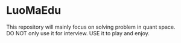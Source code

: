 # LuoMaEdu
This repository will mainly focus on solving problem in quant space.     
DO NOT only use it for interview. USE it to play and enjoy.    
